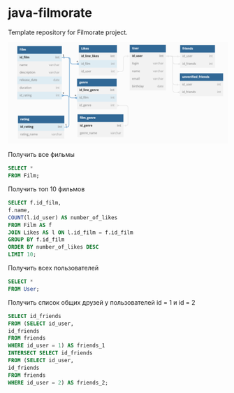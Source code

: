 # java-filmorate
Template repository for Filmorate project.

![Database](/database.png)

Получить все фильмы
```SQL
SELECT *
FROM Film;
```

Получить топ 10 фильмов
```SQL
SELECT f.id_film,
f.name,
COUNT(l.id_user) AS number_of_likes                                                      
FROM Film AS f
JOIN Likes AS l ON l.id_film = f.id_film                                                    
GROUP BY f.id_film
ORDER BY number_of_likes DESC
LIMIT 10;    
``` 

Получить всех пользователей
```SQL
SELECT *
FROM User;
```

Получить список общих друзей у пользователей  id = 1 и id = 2
```SQL
SELECT id_friends                                                        
FROM (SELECT id_user, 
id_friends 
FROM friends 
WHERE id_user = 1) AS friends_1                                                        
INTERSECT SELECT id_friends
FROM (SELECT id_user, 
id_friends 
FROM friends 
WHERE id_user = 2) AS friends_2;  
```